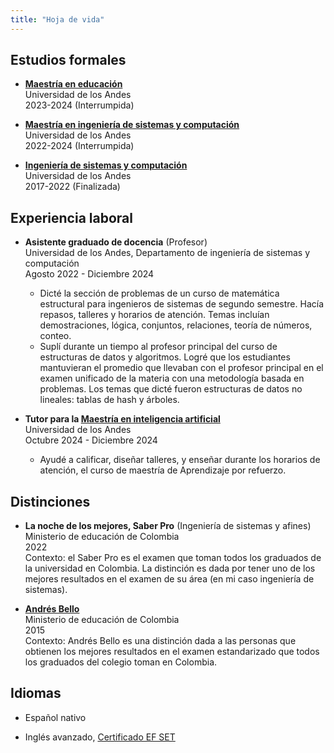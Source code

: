 ```yaml
---
title: "Hoja de vida"
---
```


## Estudios formales

* <strong >[Maestría en educación](https://educacion.uniandes.edu.co/es/programas/escuela-posgrados/maestria-en-educacion)</strong >\
  Universidad de los Andes\
  2023-2024 <span class="text-orange-500">(Interrumpida)</span>

* <strong >[Maestría en ingeniería de sistemas y computación](https://sistemas.uniandes.edu.co/es/misis-academico/plan-estudios)</strong >\
  Universidad de los Andes\
  2022-2024 <span class="text-orange-500">(Interrumpida)</span>

* <strong >[Ingeniería de sistemas y computación](https://sistemas.uniandes.edu.co/images/Programas/ISIS/curriculo-byn-2024.pdf)</strong >\
  Universidad de los Andes\
  2017-2022 <span class="text-green-500">(Finalizada)</span>

## Experiencia laboral

* <strong class="underline font-normal">Asistente graduado de docencia</strong> <span className="text-orange-500">(Profesor)</span>\
  Universidad de los Andes, Departamento de ingeniería de sistemas y computación\
  Agosto 2022 - Diciembre 2024
  * Dicté la sección de problemas de un curso de matemática estructural para ingenieros de sistemas de segundo semestre. Hacía repasos, talleres y horarios de atención. Temas incluían demostraciones, lógica, conjuntos, relaciones, teoría de números, conteo.
  * Suplí durante un tiempo al profesor principal del curso de estructuras de datos y algoritmos. Logré que los estudiantes mantuvieran el promedio que llevaban con el profesor principal en el examen unificado de la materia con una metodología basada en problemas. Los temas que dicté fueron estructuras de datos no lineales: tablas de hash y árboles. 
  
* <strong class="font-normal"><span className="underline">Tutor para la</span> [Maestría en inteligencia artificial](https://sistemas.uniandes.edu.co/maestrias/maia/virtual/)</strong>\
  Universidad de los Andes\
  Octubre 2024 - Diciembre 2024
  * Ayudé a calificar, diseñar talleres, y enseñar durante los horarios de atención, el curso de maestría de <span class="underline">Aprendizaje por refuerzo</span>.


## Distinciones

* <strong class="underline font-medium">La noche de los mejores, Saber Pro</strong> <span className="text-orange-500">(Ingeniería de sistemas y afines)</span>\
  Ministerio de educación de Colombia\
  2022\
  Contexto: el Saber Pro es el examen que toman todos los graduados de la universidad en Colombia. La distinción es dada por tener uno de los mejores resultados en el examen de su área (en mi caso ingeniería de sistemas).

* <strong >[Andrés Bello](https://www.mineducacion.gov.co/1780/articles-355140_recurso_2.pdf#page=4)</strong>\
  Ministerio de educación de Colombia\
  2015\
  Contexto: Andrés Bello es una distinción dada a las personas que obtienen los mejores resultados en el examen estandarizado que todos los graduados del colegio toman en Colombia.

## Idiomas

* Español nativo

* Inglés avanzado, [Certificado EF SET](https://cert.efset.org/PHcQno)